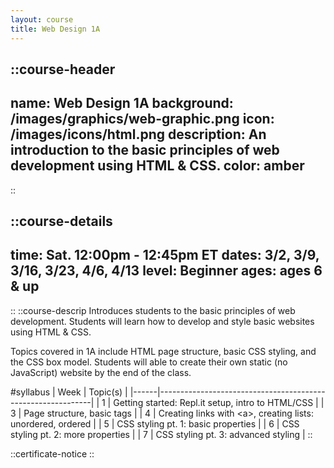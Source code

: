 ```yaml
---
layout: course
title: Web Design 1A
---
```

::course-header
---
name: Web Design 1A
background: /images/graphics/web-graphic.png
icon: /images/icons/html.png
description: An introduction to the basic principles of web development using HTML & CSS.
color: amber
---
::

::course-details
---
time: Sat. 12:00pm - 12:45pm ET
dates: 3/2, 3/9, 3/16, 3/23, 4/6, 4/13
level: Beginner
ages: ages 6 & up
---
::
::course-descrip
Introduces students to the basic principles of web development. Students will learn how to develop and style basic websites using HTML & CSS.

Topics covered in 1A include HTML page structure, basic CSS styling, and the CSS box model. Students will able to create their own static (no JavaScript) website by the end of the class.

#syllabus
| Week | Topic(s)                                                    |
|------|-------------------------------------------------------------|
| 1    | Getting started: Repl.it setup, intro to HTML/CSS           |
| 3    | Page structure, basic tags                                  |
| 4    | Creating links with \<a>, creating lists: unordered, ordered |
| 5    | CSS styling pt. 1: basic properties                         |
| 6    | CSS styling pt. 2: more properties                          |
| 7    | CSS styling pt. 3: advanced styling                         |
::

::certificate-notice
::